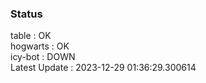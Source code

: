 ### Status


table : OK  
hogwarts : OK  
icy-bot : DOWN  
Latest Update : 2023-12-29 01:36:29.300614
